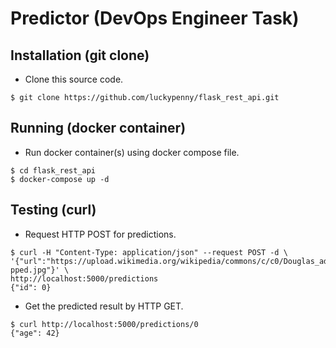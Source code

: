 # Predictor (DevOps Engineer Task)

## Installation (git clone)
- Clone this source code.
```
$ git clone https://github.com/luckypenny/flask_rest_api.git
```

## Running (docker container)
- Run docker container(s) using docker compose file.
```
$ cd flask_rest_api
$ docker-compose up -d 
```

## Testing (curl)
- Request HTTP POST for predictions.
```
$ curl -H "Content-Type: application/json" --request POST -d \ '{"url":"https://upload.wikimedia.org/wikipedia/commons/c/c0/Douglas_adams_portrait_cro pped.jpg"}' \
http://localhost:5000/predictions
{"id": 0}
```
- Get the predicted result by HTTP GET.
```
$ curl http://localhost:5000/predictions/0
{"age": 42}
```
